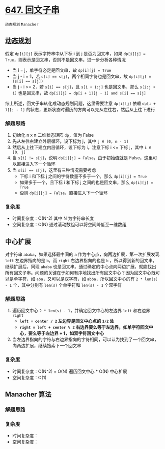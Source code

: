 # [647. 回文子串](https://leetcode-cn.com/problems/palindromic-substrings/solution/hui-wen-zi-chuan-by-leetcode-solution/)

`动态规划` `Manacher`

## [动态规划](https://leetcode-cn.com/problems/palindromic-substrings/solution/shu-ju-jie-gou-he-suan-fa-dong-tai-gui-h-3bms/)

假定 `dp[i][j]` 表示字符串中从下标 i 到 j 是否为回文串，如果 `dp[i][j] = True`，则表示是回文串，否则不是回文串，进一步分析各种情况

- 当 i = j，单字符必定是回文串，故 `dp[i][j] = True`
- 当 j - i = 1，若 `s[i] == s[j]`，两个相同字符也是回文串，故 `dp[i][j] = (s[i] == s[j])`
- 当 j - i >= 2，若 `s[i] == s[j]`，且 `s[i + 1:j]` 也是回文串，那么 `s[i:j + 1]` 也是回文串，故 `dp[i][j] = dp[i + 1][j - 1] and s[i] == s[j]`

综上所述，回文子串转化成动态规划问题，这里需要注意 `dp[i][j]` 依赖 `dp[i + 1][j - 1]` 的状态，更新状态时遍历的方向可以先从左往右，然后从上往下进行

### 解题思路

1. 初始化 n x n 二维状态矩阵 `dp`，值为 False
2. 先从左往右建立外层循环，设下标为 j，其中 `j ∈ [0, n - 1]`
3. 然后从上往下建立内层循环，设下标为 i，注意下标 i <= 下标 j，其中 `i ∈ [0, j]`
4. 当 `s[i] != s[j]`，说明 `dp[i][j] = False`，由于初始值就是 False，这里可以直接进入下一个循环
5. 当 `s[i] == s[j]`，这里有三种情况需要考虑
    - 下标 i 和下标 j 之间的字符数量不多于一个，那么 `dp[i][j] = True`
    - 如果多于一个，且下标 i 和下标 j 之间的也是回文串，那么 `dp[i][j] = True`
    - 否则 `dp[i][j] = False`，直接进入下一个循环

### 复杂度

- 时间复杂度：O(N^2) 其中 N 为字符串长度
- 空间复杂度：O(N) 通过滚动数组可以将空间降低至一维数组

## 中心扩展

对字符串 `ababa`，如果选择最中间的 `a` 作为中心点，向两边扩展，第一次扩展发现 `left` 左边界指向的是 `b`，而  `right` 右边界指向的也是 `b` ，所以得到新的回文串，继续扩展后，同理 `ababa`
也是回文串。通过确定的中心点向两边扩展，就能找出所有回文子串。问题的关键在于如何有序地找出所有回文中心？因为回文中心既可以是单字符，如 `aba`，又可以是双字符，如 `abba`，所以回文中心的有 `2 * len(s) - 1` 个，其中分别有 `len(s)` 个单字符和 `len(s) - 1` 个双字符

### 解题思路

1. 遍历回文中心 `2 * len(s) - 1`，并确定回文中心的左边界  `left` 和右边界 `right`
    - **`left = center / 2` 左边界是回文中心点的 `1/2` 处**
    - **`right = left + center % 2` 右边界要么等于左边界，如单字符回文中心，要么等于左边界 + 1，如双字符回文中心**
2. 当左边界指向的字符与右边界指向的字符相同，可以认为找到了一个回文串，向两边扩展，继续搜索下一个回文串

### 复杂度

- 时间复杂度：O(N^2)  = O(N) 遍历回文中心 * O(N) 中心扩展
- 空间复杂度：O(1)

## Manacher 算法

### 解题思路

### 复杂度

- 时间复杂度：
- 空间复杂度：


